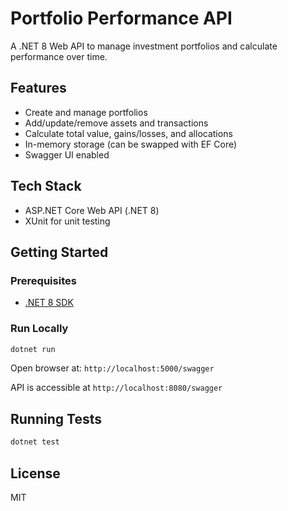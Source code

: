 # Portfolio Performance API

A .NET 8 Web API to manage investment portfolios and calculate performance over time.

## Features

- Create and manage portfolios
- Add/update/remove assets and transactions
- Calculate total value, gains/losses, and allocations
- In-memory storage (can be swapped with EF Core)
- Swagger UI enabled

## Tech Stack

- ASP.NET Core Web API (.NET 8)
- XUnit for unit testing

## Getting Started

### Prerequisites

- [.NET 8 SDK](https://dotnet.microsoft.com/download)

### Run Locally

```bash
dotnet run
```

Open browser at: `http://localhost:5000/swagger`

API is accessible at `http://localhost:8080/swagger`

## Running Tests

```bash
dotnet test
```

## License

MIT